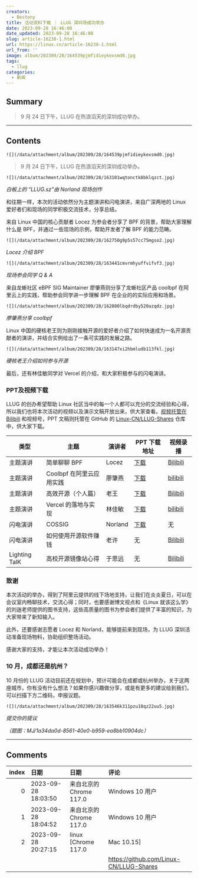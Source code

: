 ```yaml
---
creators:
  - Bestony
title: 活动资料下载 ｜ LLUG 深圳场成功举办
date: 2023-09-28 16:46:00
date_updated: 2023-09-28 16:46:00
slug: article-16238-1.html
url: https://linux.cn/article-16238-1.html
url_from: ''
image: album/202309/28/164539pjmfidieykexsmd0.jpg
tags:
  - llug
categories:
  - 新闻
---
```


## Summary

> 9 月 24 日下午，LLUG 在热浪滔天的深圳成功举办。

***

<!-- more -->

## Contents

`![](/data/attachment/album/202309/28/164539pjmfidieykexsmd0.jpg)`

> 
> 9 月 24 日下午，LLUG 在热浪滔天的深圳成功举办。
> 
> 
> 

`![](/data/attachment/album/202309/28/163101wqtonctk8bklqzct.jpg)`

*白板上的 “LLUG.sz”由 Norland 现场创作*

和往期一样，本次的活动依然分为主题演讲和闪电演讲，来自广深两地的 Linux 爱好者们和现场的同学积极交流技术，分享总结。

来自 Linux 中国的核心贡献者 Locez 为参会者分享了 BPF 的背景，帮助大家理解什么是 BPF，并通过一些现场的示例，帮助开发者了解 BPF 的能力范畴。

`![](/data/attachment/album/202309/28/162750g9p5s57cc75mgso2.jpg)`

*Locez 介绍 BPF*

`![](/data/attachment/album/202309/28/163441cmvrmhyuffvifvf3.jpg)`

*现场参会同学 Q & A*

来自龙蜥社区 eBPF SIG Maintainer 廖肇燕则分享了龙蜥社区产品 coolbpf 在阿里云上的实践，帮助参会同学进一步理解 BPF 在企业的的实际应用和场景。 

`![](/data/attachment/album/202309/28/162800lbqdrdby520azqdz.jpg)`

*廖肇燕分享 coolbpf*

Linux 中国的硬核老王则为刚刚接触开源的爱好者介绍了如何快速成为一名开源贡献者的演讲，并结合实例给出了一条可实践的发展之路。

`![](/data/attachment/album/202309/28/163147xi2hbmludb113fkl.jpg)`

*硬核老王介绍如何参与开源*

最后，还有林佳敏同学对 Vercel 的介绍，和大家积极参与的闪电演讲。

### PPT及视频下载

LLUG 的创办希望帮助 Linux 社区当中的每一个人都可以充分的交流经验和心得，所以我们也将本次活动的视频以及演示文稿开放出来，供大家查看。[视频托管在 Bilibili](https://space.bilibili.com/203983793) 和视频号，PPT 文稿则托管在 GitHub 的 [Linux-CN/LLUG-Shares](https://github.com/Linux-CN/LLUG-Shares) 仓库中，供大家下载。

| 类型 | 主题 | 演讲者 | PPT 下载地址 | 视频录播 |
| --- | --- | --- | --- | --- |
| 主题演讲 | 简单聊聊 BPF | Locez | [下载](https://github.com/Linux-CN/LLUG-Shares/blob/main/Shenzhen/2023.09-Alibaba/%E7%AE%80%E5%8D%95%E8%81%8A%E8%81%8A%20BPF.pdf) | [Bilibili](https://www.bilibili.com/video/BV1k84y1U7qV/) |
| 主题演讲 | Coolbpf 在阿里云应用实践 | 廖肇燕 | [下载](https://github.com/Linux-CN/LLUG-Shares/blob/main/Shenzhen/2023.09-Alibaba/Coolbpf%E5%9C%A8%E9%98%BF%E9%87%8C%E4%BA%91%E5%BA%94%E7%94%A8%E5%AE%9E%E8%B7%B5.pdf) | [bilibili](https://www.bilibili.com/video/BV1fj41187pU/) |
| 主题演讲 | 高效开源（个人篇） | 老王 | [下载](https://github.com/Linux-CN/LLUG-Shares/blob/main/Shenzhen/2023.09-Alibaba/%E9%AB%98%E6%95%88%E5%BC%80%E6%BA%90%EF%BC%88%E4%B8%AA%E4%BA%BA%E7%AF%87%EF%BC%89.pdf) | [Bilibili](https://www.bilibili.com/video/BV1DF41117jb/) |
| 主题演讲 | Vercel 的落地与实现 | 林佳敏 | [下载](https://github.com/Linux-CN/LLUG-Shares/blob/main/Shenzhen/2023.09-Alibaba/Vercel%E7%9A%84%E8%90%BD%E5%9C%B0%E4%B8%8E%E5%AE%9E%E7%8E%B0.pdf) | [bilibili](https://www.bilibili.com/video/BV1EF411U7HV/) |
| 闪电演讲 | COSSIG | Norland | [下载](https://github.com/Linux-CN/LLUG-Shares/blob/main/Shenzhen/2023.09-Alibaba/COSSIG.pdf) | 无 |
| 闪电演讲 | 如何使用开源软件赚钱 | 老许 | 无 | [Bilibili](https://www.bilibili.com/video/BV1k84y1U7qV/) |
| Lighting TalK | 高校开源镜像站心得 | 于思远 | 无 | [Bilibili](https://www.bilibili.com/video/BV1AC4y1o7Ee/) |

### 致谢

本次活动的举办，得到了阿里云提供的线下场地支持，让我们在炎炎夏日，可以在会议室内畅聊技术，交流心得；同时，也要感谢博文视点和《Linux 就该这么学》的刘遄老师提供的图书支持，这些高质量的图书为参会者们提供了丰富的知识，为大家带来了新知输入。

此外，还要感谢志愿者 Locez 和 Norland，能够提前来到现场，为 LLUG 深圳活动准备现场物料，协助组织整场活动。

感谢大家的支持，才能让本次活动成功举办！

### 10 月，成都还是杭州？

10 月份的 LLUG 活动目前还在规划中，预计可能会在成都或杭州举办，关于这两座城市，你有没有什么想法？如果你感兴趣做分享，或是有更多的建议给到我们，可以扫描下方二维码，申报议题。

`![](/data/attachment/album/202309/28/163546k311pzu18qz22uu5.jpg)`

*提交你的提议*

*（题图：MJ/1a34da0d-8561-40e0-b959-ea8bb10904dc）*

***

## Comments

|   index | 日期                | 日期                                    | 评论                                    |
|--------:|:--------------------|:----------------------------------------|:----------------------------------------|
|       0 | 2023-09-28 18:03:50 | 来自北京的 Chrome 117.0|Windows 10 用户 | 为什么资料都下不了？                    |
|       1 | 2023-09-28 18:04:52 | 来自北京的 Chrome 117.0|Windows 10 用户 | 为什么前几期的也下不了？                |
|       2 | 2023-09-28 20:27:15 | linux [Chrome 117.0|Mac 10.15]          | 可能是链接问题，你直接访问仓库：<br />  |
|         |                     |                                         | https://github.com/Linux-CN/LLUG-Shares |
